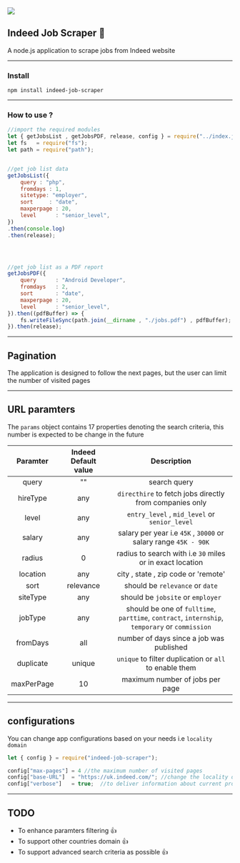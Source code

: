 <img src="https://user-images.githubusercontent.com/54498156/143885256-bac41d82-c095-499e-898e-320753c5f667.png">

## Indeed Job Scraper :flashlight:
A node.js application to scrape jobs from Indeed website

------

### Install
`npm install indeed-job-scraper`

------

### How to use ?
```javascript
//import the required modules
let { getJobsList , getJobsPDF, release, config } = require("../index.js");
let fs   = require("fs");
let path = require("path");


//get job list data
getJobsList({
	query : "php",
	fromdays : 1,
	sitetype: "employer",
	sort     : "date",
	maxperpage : 20,
	level      : "senior_level",
})
.then(console.log)
.then(release);




//get job list as a PDF report
getJobsPDF({
	query      : "Android Developer",
	fromdays   : 2,
	sort       : "date",
	maxperpage : 20,
	level      : "senior_level",
}).then((pdfBuffer) => {
	fs.writeFileSync(path.join(__dirname , "./jobs.pdf") , pdfBuffer);
}).then(release);

```
------
## Pagination
The application is designed to follow the next pages, but the user can limit the number of visited pages

------
## URL paramters
The `params` object contains 17 properties denoting the search criteria, this number is expected to be change in the future

| Paramter    | Indeed Default value  | Description                                                                                    |
|:-----------:|:---------------------:|:----------------------------------------------------------------------------------------------:| 
| query       |       ""              | search query      |
| hireType    |       any             | `directhire` to fetch jobs directly from companies only                                        |
| level       |       any             | `entry_level` , `mid_level` or `senior_level`                                                  |
| salary      |       any             | salary per year i.e `45K` , `30000` or salary range `45K - 90K`                                |
| radius      |       0               | radius to search with i.e `30` miles or in exact location                                      |
| location    |       any             | city , state , zip code or 'remote'                                                            |
| sort        |       relevance       | should be `relevance` or `date`                                                                |
| siteType    |       any             | should be `jobsite` or `employer`                                                              |
| jobType     |       any             | should be one of `fulltime`, `parttime`, `contract`, `internship`, `temporary` or `commission` |
| fromDays    |       all             | number of days since a job was published                                                       |
| duplicate   |       unique          | `unique` to filter duplication or `all` to enable them                                         |
| maxPerPage  |       10              | maximum number of jobs per page                                                                |                                                              

------
## configurations
You can change app configurations based on your needs i.e `locality domain` 

```javascript
let { config } = require("indeed-job-scraper");

config["max-pages"] = 4 //the maximum number of visited pages
config["base-URL"]  = "https://uk.indeed.com/"; //change the locality domain to restrict the search results to your country
config["verbose"]   = true;  //to deliver information about current processing
```

------
## TODO
- To enhance paramters filtering :thumbsup:
- To support other countries domain :thumbsup:
- To support advanced search criteria as possible :thumbsup:

